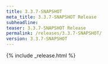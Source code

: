 ```yaml
---
title: 3.3.7-SNAPSHOT
meta_title: 3.3.7-SNAPSHOT Release
subheadline: 
teaser: 3.3.7-SNAPSHOT Release
permalink: /releases/3.3.7-SNAPSHOT/
version: 3.3.7-SNAPSHOT
---
```


{% include _release.html %}
